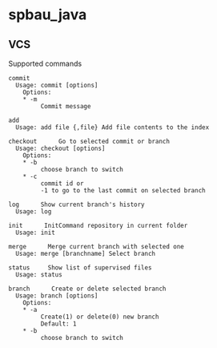 # spbau_java

VCS
---
Supported commands
  
    commit      
      Usage: commit [options]
        Options:
        * -m
             Commit message

    add      
      Usage: add file {,file} Add file contents to the index

    checkout      Go to selected commit or branch
      Usage: checkout [options]
        Options:
        * -b
             choose branch to switch
        * -c
             commit id or
             -1 to go to the last commit on selected branch

    log      Show current branch's history
      Usage: log

    init      InitCommand repository in current folder
      Usage: init

    merge      Merge current branch with selected one
      Usage: merge [branchname] Select branch

    status     Show list of supervised files
      Usage: status 

    branch      Create or delete selected branch
      Usage: branch [options]
        Options:
        * -a
             Create(1) or delete(0) new branch
             Default: 1
        * -b
             choose branch to switch
 
